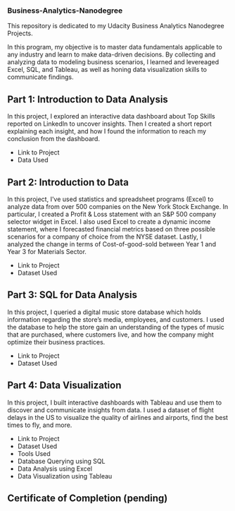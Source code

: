 ### Business-Analytics-Nanodegree
This repository is dedicated to my Udacity Business Analytics Nanodegree Projects.

In this program, my objective is to master data fundamentals applicable to any industry and learn to make data-driven decisions. By collecting and analyzing data to modeling business scenarios, I learned and levereaged Excel, SQL, and Tableau, as well as honing data visualization skills to communicate findings.

## Part 1: Introduction to Data Analysis

In this project, I explored an interactive data dashboard about Top Skills reported on LinkedIn to uncover insights. Then I created a short report explaining each insight, and how I found the information to reach my conclusion from the dashboard.

- Link to Project
- Data Used

## Part 2: Introduction to Data

In this project, I've used statistics and spreadsheet programs (Excel) to analyze data from over 500 companies on the New York Stock Exchange. In particular, I created a Profit & Loss statement with an S&P 500 company selector widget in Excel. I also used Excel to create a dynamic income statement, where I forecasted financial metrics based on three possible scenarios for a company of choice from the NYSE dataset. Lastly, I analyzed the change in terms of Cost-of-good-sold between Year 1 and Year 3 for Materials Sector.

- Link to Project
- Dataset Used

## Part 3: SQL for Data Analysis

In this project, I queried a digital music store database which holds information regarding the store’s media, employees, and customers. I used the database to help the store gain an understanding of the types of music that are purchased, where customers live, and how the company might optimize their business practices.

- Link to Project
- Dataset Used

## Part 4: Data Visualization

In this project, I built interactive dashboards with Tableau and use them to discover and communicate insights from data. I used a dataset of flight delays in the US to visualize the quality of airlines and airports, find the best times to fly, and more.

- Link to Project
- Dataset Used
- Tools Used
- Database Querying using SQL
- Data Analysis using Excel
- Data Visualization using Tableau

## Certificate of Completion (pending)
